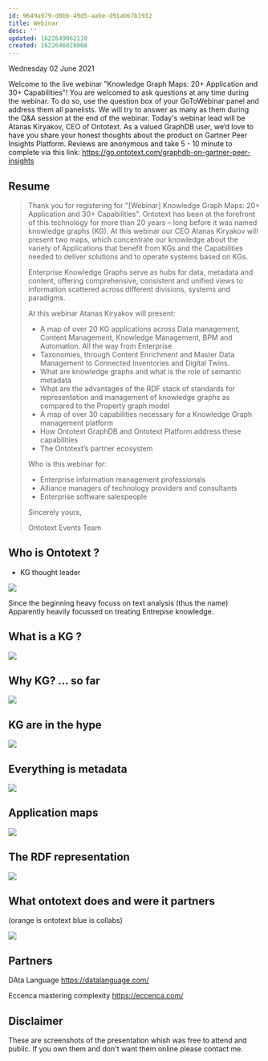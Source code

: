 ```yaml
---
id: 9649a979-d0bb-49d5-aabe-d91ab67b1912
title: Webinar
desc: ''
updated: 1622649062110
created: 1622646028008
---
```


Wednesday 02 June 2021



Welcome to the live webinar "Knowledge Graph Maps: 20+ Application and 30+ Capabilities"! You are welcomed to ask questions at any time during the webinar. To do so, use the question box of your GoToWebinar panel and address them all panelists. We will try to answer as many as them during the Q&A session at the end of the webinar. Today's webinar lead will be Atanas Kiryakov, CEO of Ontotext. As a valued GraphDB user, we’d love to have you share your honest thoughts about the product on Gartner Peer Insights Platform. Reviews are anonymous and take 5 - 10 minute to complete via this link: https://go.ontotext.com/graphdb-on-gartner-peer-insights


## Resume

> Thank you for registering for "[Webinar] Knowledge Graph Maps: 20+ Application and 30+ Capabilities".
> Ontotext has been at the forefront of this technology for more than 20 years – long before it was named knowledge graphs (KG). At this webinar our CEO Atanas Kiryakov will present two maps, which concentrate our knowledge about the variety of Applications that benefit from KGs and the Capabilities needed to deliver solutions and to operate systems based on KGs.
> 
> Enterprise Knowledge Graphs serve as hubs for data, metadata and content, offering comprehensive, consistent and unified views to information scattered across different divisions, systems and paradigms.
> 
> At this webinar Atanas Kiryakov will present:
> - A map of over 20 KG applications across Data management, Content Management, Knowledge Management, BPM and Automation. All the way from Enterprise
> - Taxonomies, through Content Enrichment and Master Data Management to Connected Inventories and Digital Twins.
> - What are knowledge graphs and what is the role of semantic metadata
> - What are the advantages of the RDF stack of standards for representation and management of knowledge graphs as compared to the Property graph model
> - A map of over 30 capabilities necessary for a Knowledge Graph management platform
> - How Ontotext GraphDB and Ontotext Platform address these capabilities
> - The Ontotext’s partner ecosystem
> 
> Who is this webinar for:
> - Enterprise information management professionals
> - Alliance managers of technology providers and consultants
> - Enterprise software salespeople
> 
> Sincerely yours,
> 
> Ontotext Events Team


## Who is Ontotext ?

- KG thought leader

![](/assets/images/2021-06-02-17-07-51.png)

Since the beginning heavy focuss on text analysis (thus the name)
Apparently heavily focussed on treating Entrepise knowledge.

## What is a KG ?

![](/assets/images/2021-06-02-17-12-24.png)

## Why KG? ... so far

![](/assets/images/2021-06-02-17-14-13.png)

## KG are in the hype

![](/assets/images/2021-06-02-17-16-37.png)


## Everything is metadata

![](/assets/images/2021-06-02-17-19-43.png)

## Application maps

![](/assets/images/2021-06-02-17-23-44.png)


## The RDF representation

![](/assets/images/2021-06-02-17-38-21.png)

## What ontotext does and were it partners


(orange is ontotext blue is collabs)

![](/assets/images/2021-06-02-17-40-40.png)

## Partners

DAta Language https://datalanguage.com/

Eccenca  mastering complexity https://eccenca.com/


## Disclaimer

These are screenshots of the presentation whish was free to attend and public.
If you own them and don't want them online please contact me.

